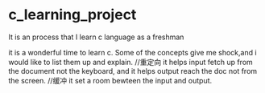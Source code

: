 # c_learning_project
It is an process that I learn c language as a freshman

it is a wonderful time to learn c. Some of the concepts give me shock,and i would like to list them up and explain.
//重定向 it helps input fetch up from the document not the keyboard, and it helps output reach the doc not from the screen.
//缓冲  it set a room bewteen the input and output.
